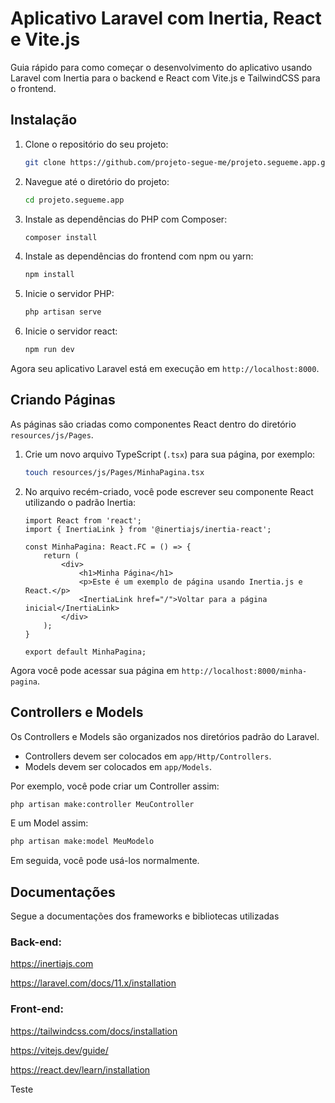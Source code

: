 # Aplicativo Laravel com Inertia, React e Vite.js

Guia rápido para como começar o desenvolvimento do aplicativo usando Laravel com Inertia para o backend e React com Vite.js e TailwindCSS para o frontend.

## Instalação

1. Clone o repositório do seu projeto:

   ```bash
   git clone https://github.com/projeto-segue-me/projeto.segueme.app.git
   ```

2. Navegue até o diretório do projeto:

   ```bash
   cd projeto.segueme.app
   ```

3. Instale as dependências do PHP com Composer:

   ```bash
   composer install
   ```

4. Instale as dependências do frontend com npm ou yarn:

   ```bash
   npm install
   ```

5. Inicie o servidor PHP:

   ```bash
   php artisan serve
   ```

6. Inicie o servidor react:

   ```bash
   npm run dev
   ```

Agora seu aplicativo Laravel está em execução em `http://localhost:8000`.

## Criando Páginas

As páginas são criadas como componentes React dentro do diretório `resources/js/Pages`.

1. Crie um novo arquivo TypeScript (`.tsx`) para sua página, por exemplo:

   ```bash
   touch resources/js/Pages/MinhaPagina.tsx
   ```

2. No arquivo recém-criado, você pode escrever seu componente React utilizando o padrão Inertia:

   ```tsx
   import React from 'react';
   import { InertiaLink } from '@inertiajs/inertia-react';

   const MinhaPagina: React.FC = () => {
       return (
           <div>
               <h1>Minha Página</h1>
               <p>Este é um exemplo de página usando Inertia.js e React.</p>
               <InertiaLink href="/">Voltar para a página inicial</InertiaLink>
           </div>
       );
   }

   export default MinhaPagina;
   ```

Agora você pode acessar sua página em `http://localhost:8000/minha-pagina`.

## Controllers e Models

Os Controllers e Models são organizados nos diretórios padrão do Laravel.

- Controllers devem ser colocados em `app/Http/Controllers`.
- Models devem ser colocados em `app/Models`.

Por exemplo, você pode criar um Controller assim:

```bash
php artisan make:controller MeuController
```

E um Model assim:

```bash
php artisan make:model MeuModelo
```

Em seguida, você pode usá-los normalmente.

## Documentações

Segue a documentações dos frameworks e bibliotecas utilizadas

### Back-end:
https://inertiajs.com

https://laravel.com/docs/11.x/installation


### Front-end:

https://tailwindcss.com/docs/installation

https://vitejs.dev/guide/

https://react.dev/learn/installation


Teste
